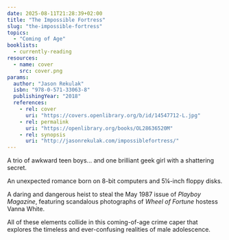 ```yaml
---
date: 2025-08-11T21:28:39+02:00
title: "The Impossible Fortress"
slug: "the-impossible-fortress"
topics:
  - "Coming of Age"
booklists:
  - currently-reading
resources:
  - name: cover
    src: cover.png
params:
  author: "Jason Rekulak"
  isbn: "978-0-571-33063-8"
  publishingYear: "2018"
  references:
    - rel: cover
      uri: "https://covers.openlibrary.org/b/id/14547712-L.jpg"
    - rel: permalink
      uri: "https://openlibrary.org/books/OL28636520M"
    - rel: synopsis
      uri: "http://jasonrekulak.com/impossiblefortress/"
---
```

A trio of awkward teen boys... and one brilliant geek girl with a shattering 
secret.

An unexpected romance born on 8-bit computers and 5¼-inch floppy disks.

A daring and dangerous heist to steal the May 1987 issue of _Playboy Magazine_, 
featuring scandalous photographs of _Wheel of Fortune_ hostess Vanna White.

All of these elements collide in this coming-of-age crime caper that explores 
the timeless and ever-confusing realities of male adolescence.